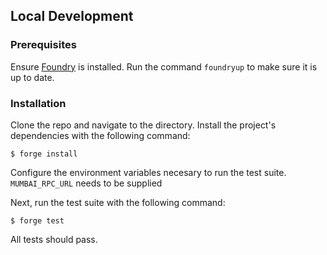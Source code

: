 ## Local Development

### Prerequisites
Ensure [Foundry](https://github.com/foundry-rs/foundry) is installed. Run the command `foundryup` to make sure it is up to date.

### Installation

Clone the repo and navigate to the directory. Install the project's dependencies with the following command:
```
$ forge install
```

Configure the environment variables necesary to run the test suite. `MUMBAI_RPC_URL` needs to be supplied

Next, run the test suite with the following command:
```
$ forge test
```
All tests should pass.